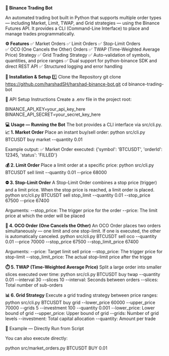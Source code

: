 **🦾 Binance Trading Bot**

An automated trading bot built in Python that supports multiple order types — including Market, Limit, TWAP, and Grid strategies — using the Binance Futures API.
It provides a CLI (Command-Line Interface) to place and manage trades programmatically.

**⚙️ Features**
✅ Market Orders 
✅ Limit Orders
✅ Stop-Limit Orders  
✅ OCO (One Cancels the Other) Orders 
✅ TWAP (Time-Weighted Average Price) Strategy
✅ Grid Trading Strategy
✅ Auto-validation of symbols, quantities, and price ranges
✅ Dual support for python-binance SDK and direct REST API
✅ Structured logging and error handling

**🚀 Installation & Setup**
1️⃣ Clone the Repository
git clone https://github.com/harshadSH/harshad-binance-bot.git
cd binance-trading-bot


🔑 API Setup Instructions
Create a .env file in the project root:

BINANCE_API_KEY=your_api_key_here
BINANCE_API_SECRET=your_secret_key_here

**💻 Usage — Running the Bot**
The bot provides a CLI interface via src/cli.py.
**📈 1. Market Order**
Place an instant buy/sell order:
python src/cli.py BTCUSDT buy market --quantity 0.01

Example output:
✅ Market Order executed: {'symbol': 'BTCUSDT', 'orderId': 12345, 'status': 'FILLED'}

**💰 2. Limit Order**
Place a limit order at a specific price:
python src/cli.py BTCUSDT sell limit --quantity 0.01 --price 68000

**⛔ 3. Stop-Limit Order**
A Stop-Limit Order combines a stop price (trigger) and a limit price.
When the stop price is reached, a limit order is placed.
python src/cli.py BTCUSDT sell stop_limit --quantity 0.01 --stop_price 67500 --price 67400

Arguments:
--stop_price: The trigger price for the order
--price: The limit price at which the order will be placed

**🔄 4. OCO Order (One Cancels the Other)**
An OCO Order places two orders simultaneously — one limit and one stop-limit.
If one is executed, the other is automatically canceled.
python src/cli.py BTCUSDT sell oco --quantity 0.01 --price 70000 --stop_price 67500 --stop_limit_price 67400

Arguments:
--price: Target limit sell price
--stop_price: The trigger price for stop-limit
--stop_limit_price: The actual stop-limit price after the trigge

**⏱️ 5. TWAP (Time-Weighted Average Price)**
Split a large order into smaller slices executed over time:
python src/cli.py BTCUSDT buy twap --quantity 0.01 --interval 30 --slices 10
--interval: Seconds between orders
--slices: Total number of sub-orders

**📊 6. Grid Strategy**
Execute a grid trading strategy between price ranges:
python src/cli.py BTCUSDT buy grid --lower_price 60000 --upper_price 70000 --grids 5 --investment 100 --quantity 0.001
--lower_price: Lower bound of grid
--upper_price: Upper bound of grid
--grids: Number of grid levels
--investment: Total capital allocation
--quantity: Amount per trade

🧠 Example — Directly Run from Script

You can also execute directly:

python src/market_orders.py BTCUSDT BUY 0.01
